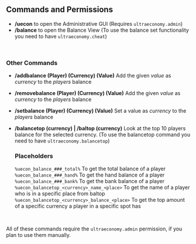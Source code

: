 ## Commands and Permissions


* **/uecon** to open the Administrative GUI
  (Requires ``ultraeconomy.admin``)
* **/balance** to open the Balance View
  (To use the balance set functionality you need to have ``ultraeconomy.cheat``)
  
<br />

### Other Commands
* **/addbalance (Player) (Currency) (Value)**
  Add the given *value* as *currency* to the *players* balance
* **/removebalance (Player) (Currency) (Value)**
  Add the given *value* as *currency* to the *players* balance
* **/setbalance (Player) (Currency) (Value)**
  Set a value as *currency* to the *players* balance  
* **/balancetop (currency) | /baltop (currency)**
  Look at the top 10 players balance for the selected currency.
  (To use the balancetop command you need to have ``ultraeconomy.balancetop``)
  
  ### Placeholders
  ``%uecon_balance_###_total%`` 
  To get the total balance of a player
  ``%uecon_balance_###_hand%``
  To get the hand balance of a player
  ``%uecon_balance_###_bank%``
  To get the bank balance of a player
  ``%uecon_balancetop_<currency>_name_<place>``
  To get the name of a player who is in a specific place from baltop
  ``%uecon_balancetop_<currency>_balance_<place>``
  To get the top amount of a specific currency a player in a specific spot has
   
<br />

All of these commands require the ``ultraeconomy.admin`` permission, if you plan to use them manually.
